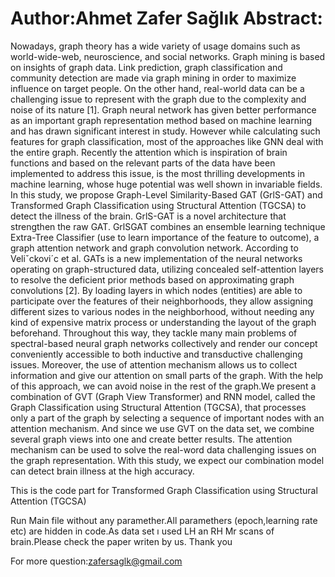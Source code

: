 # Author:Ahmet Zafer Sağlık   Abstract: 
 Nowadays, graph theory has a wide variety of usage domains such
as world-wide-web, neuroscience, and social networks. Graph mining is based
on insights of graph data. Link prediction, graph classification and community
detection are made via graph mining in order to maximize influence on target
people. On the other hand, real-world data can be a challenging issue to represent
with the graph due to the complexity and noise of its nature [1]. Graph neural network
has given better performance as an important graph representation method
based on machine learning and has drawn significant interest in study. However
while calculating such features for graph classification, most of the approaches
like GNN deal with the entire graph. Recently the attention which is inspiration
of brain functions and based on the relevant parts of the data have been
implemented to address this issue, is the most thrilling developments in machine
learning, whose huge potential was well shown in invariable fields. In this study,
we propose Graph-Level Similarity-Based GAT (GrlS-GAT) and Transformed
Graph Classification using Structural Attention (TGCSA) to detect the illness of
the brain. GrlS-GAT is a novel architecture that strengthen the raw GAT. GrlSGAT
combines an ensemble learning technique Extra-Tree Classifier (use to learn
importance of the feature to outcome), a graph attention network and graph convolution
network. According to Veliˇckovi´c et al. GATs is a new implementation
of the neural networks operating on graph-structured data, utilizing concealed
self-attention layers to resolve the deficient prior methods based on approximating
graph convolutions [2]. By loading layers in which nodes (entities) are able
to participate over the features of their neighborhoods, they allow assigning different
sizes to various nodes in the neighborhood, without needing any kind of
expensive matrix process or understanding the layout of the graph beforehand.
Throughout this way, they tackle many main problems of spectral-based neural
graph networks collectively and render our concept conveniently accessible to
both inductive and transductive challenging issues. Moreover, the use of attention
mechanism allows us to collect information and give our attention on small
parts of the graph. With the help of this approach, we can avoid noise in the rest
of the graph.We present a combination of GVT (Graph View Transformer) and
RNN model, called the Graph Classification using Structural Attention (TGCSA),
that processes only a part of the graph by selecting a sequence of important nodes
with an attention mechanism. And since we use GVT on the data set, we combine
several graph views into one and create better results. The attention mechanism
can be used to solve the real-word data challenging issues on the graph representation.
With this study, we expect our combination model can detect brain illness
at the high accuracy.

This is the code part for Transformed
Graph Classification using Structural Attention (TGCSA)

Run Main file without any paramether.All paramethers (epoch,learning rate etc) are hidden in code.As data set ı used LH an RH Mr scans of brain.Please check the paper writen by us. Thank you

For more question:zafersaglk@gmail.com
